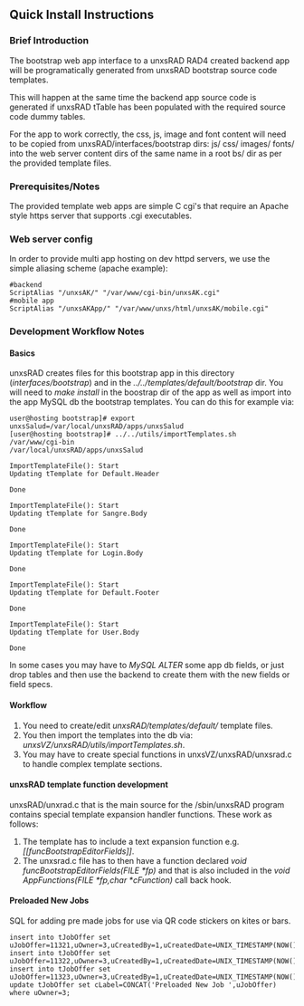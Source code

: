 ## Quick Install Instructions

### Brief Introduction

The bootstrap web app interface to a unxsRAD RAD4 created backend app
will be programatically generated from unxsRAD bootstrap source code templates.

This will happen at the same time the backend app source code is generated if unxsRAD
tTable has been populated with the required source code dummy tables.

For the app to work correctly, the css, js, image and font content will
need to  be copied from unxsRAD/interfaces/bootstrap dirs: js/ css/ images/ fonts/
into the web server content dirs of the same name in a root bs/ dir as per the
provided template files.

### Prerequisites/Notes

The provided template web apps are simple C cgi's that require an Apache style
https server that supports .cgi executables.

### Web server config

In order to provide multi app hosting on dev httpd servers, we use the simple
aliasing scheme (apache example):

```
#backend
ScriptAlias "/unxsAK/" "/var/www/cgi-bin/unxsAK.cgi"
#mobile app
ScriptAlias "/unxsAKApp/" "/var/www/unxs/html/unxsAK/mobile.cgi"
```

### Development Workflow Notes

#### Basics

unxsRAD creates files for this bootstrap app in this directory (*interfaces/bootstrap*) and in the *../../templates/default/bootstrap* dir.
You will need to _make install_ in the boostrap dir of the app as well as import into the app MySQL db the bootstrap templates.
You can do this for example via:

```
user@hosting bootstrap]# export unxsSalud=/var/local/unxsRAD/apps/unxsSalud 
[user@hosting bootstrap]# ../../utils/importTemplates.sh 
/var/www/cgi-bin
/var/local/unxsRAD/apps/unxsSalud

ImportTemplateFile(): Start
Updating tTemplate for Default.Header

Done

ImportTemplateFile(): Start
Updating tTemplate for Sangre.Body

Done

ImportTemplateFile(): Start
Updating tTemplate for Login.Body

Done

ImportTemplateFile(): Start
Updating tTemplate for Default.Footer

Done

ImportTemplateFile(): Start
Updating tTemplate for User.Body

Done
```

In some cases you may have to _MySQL ALTER_ some app db fields, or just drop tables and then use the backend to create them
with the new fields or field specs.

#### Workflow

 1. You need to create/edit *unxsRAD/templates/default/* template files.
 1. You then import the templates into the db via: *unxsVZ/unxsRAD/utils/importTemplates.sh*.
 1. You may have to create special functions in unxsVZ/unxsRAD/unxsrad.c to handle complex template sections.

#### unxsRAD template function development

unxsRAD/unxrad.c that is the main source for the /sbin/unxsRAD program contains special template expansion handler functions.
These work as follows:

 1. The template has to include a text expansion function e.g. *[[funcBootstrapEditorFields]]*.
 1. The unxsrad.c file has to then have a function declared _void funcBootstrapEditorFields(FILE *fp)_ and that is also included in the _void AppFunctions(FILE *fp,char *cFunction)_ call back hook.

#### Preloaded New Jobs

SQL for adding pre made jobs for use via QR code stickers on kites or bars.

```
insert into tJobOffer set uJobOffer=11321,uOwner=3,uCreatedBy=1,uCreatedDate=UNIX_TIMESTAMP(NOW());
insert into tJobOffer set uJobOffer=11322,uOwner=3,uCreatedBy=1,uCreatedDate=UNIX_TIMESTAMP(NOW());
insert into tJobOffer set uJobOffer=11323,uOwner=3,uCreatedBy=1,uCreatedDate=UNIX_TIMESTAMP(NOW());
update tJobOffer set cLabel=CONCAT('Preloaded New Job ',uJobOffer) where uOwner=3;

```
